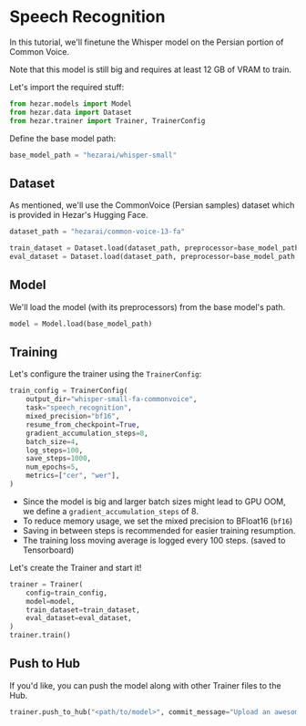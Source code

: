 # Speech Recognition
In this tutorial, we'll finetune the Whisper model on the Persian portion of Common Voice.

Note that this model is still big and requires at least 12 GB of VRAM to train.

Let's import the required stuff:
```python
from hezar.models import Model
from hezar.data import Dataset
from hezar.trainer import Trainer, TrainerConfig
```
Define the base model path:
```python
base_model_path = "hezarai/whisper-small"
```
## Dataset
As mentioned, we'll use the CommonVoice (Persian samples) dataset which is provided in Hezar's Hugging Face.

```python
dataset_path = "hezarai/common-voice-13-fa"

train_dataset = Dataset.load(dataset_path, preprocessor=base_model_path, split="train", labels_max_length=64)
eval_dataset = Dataset.load(dataset_path, preprocessor=base_model_path, split="test", labels_max_length=64)
```

## Model
We'll load the model (with its preprocessors) from the base model's path.
```python
model = Model.load(base_model_path)
```

## Training
Let's configure the trainer using the `TrainerConfig`:
```python
train_config = TrainerConfig(
    output_dir="whisper-small-fa-commonvoice",
    task="speech_recognition",
    mixed_precision="bf16",
    resume_from_checkpoint=True,
    gradient_accumulation_steps=8,
    batch_size=4,
    log_steps=100,
    save_steps=1000,
    num_epochs=5,
    metrics=["cer", "wer"],
)
```
- Since the model is big and larger batch sizes might lead to GPU OOM, we define a `gradient_accumulation_steps` of 8.
- To reduce memory usage, we set the mixed precision to BFloat16 (`bf16`)
- Saving in between steps is recommended for easier training resumption.
- The training loss moving average is logged every 100 steps. (saved to Tensorboard)

Let's create the Trainer and start it!
```python
trainer = Trainer(
    config=train_config,
    model=model,
    train_dataset=train_dataset,
    eval_dataset=eval_dataset,
)
trainer.train()
```

## Push to Hub
If you'd like, you can push the model along with other Trainer files to the Hub.
```python
trainer.push_to_hub("<path/to/model>", commit_message="Upload an awesome ASR model!")
```